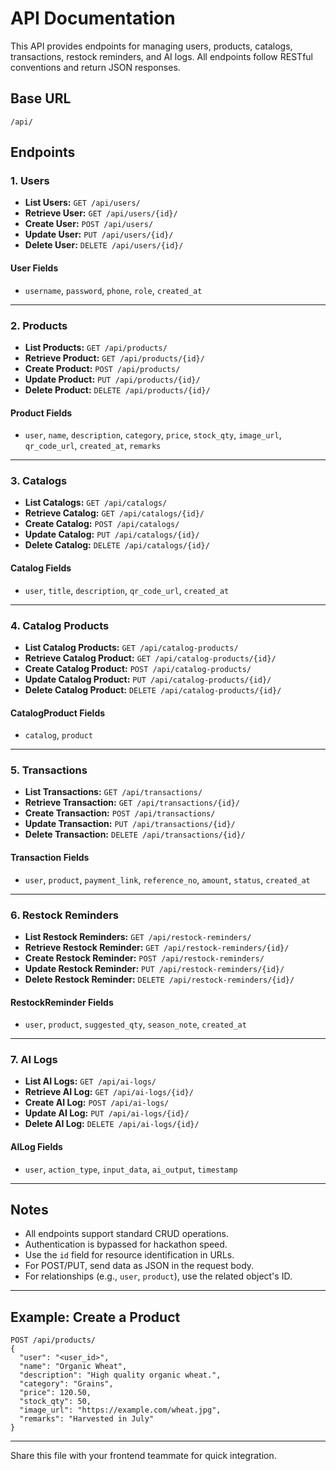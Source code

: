 # API Documentation

This API provides endpoints for managing users, products, catalogs, transactions, restock reminders, and AI logs. All endpoints follow RESTful conventions and return JSON responses.

## Base URL
```
/api/
```

## Endpoints

### 1. Users
- **List Users:** `GET /api/users/`
- **Retrieve User:** `GET /api/users/{id}/`
- **Create User:** `POST /api/users/`
- **Update User:** `PUT /api/users/{id}/`
- **Delete User:** `DELETE /api/users/{id}/`

#### User Fields
- `username`, `password`, `phone`, `role`, `created_at`

---

### 2. Products
- **List Products:** `GET /api/products/`
- **Retrieve Product:** `GET /api/products/{id}/`
- **Create Product:** `POST /api/products/`
- **Update Product:** `PUT /api/products/{id}/`
- **Delete Product:** `DELETE /api/products/{id}/`

#### Product Fields
- `user`, `name`, `description`, `category`, `price`, `stock_qty`, `image_url`, `qr_code_url`, `created_at`, `remarks`

---

### 3. Catalogs
- **List Catalogs:** `GET /api/catalogs/`
- **Retrieve Catalog:** `GET /api/catalogs/{id}/`
- **Create Catalog:** `POST /api/catalogs/`
- **Update Catalog:** `PUT /api/catalogs/{id}/`
- **Delete Catalog:** `DELETE /api/catalogs/{id}/`

#### Catalog Fields
- `user`, `title`, `description`, `qr_code_url`, `created_at`

---

### 4. Catalog Products
- **List Catalog Products:** `GET /api/catalog-products/`
- **Retrieve Catalog Product:** `GET /api/catalog-products/{id}/`
- **Create Catalog Product:** `POST /api/catalog-products/`
- **Update Catalog Product:** `PUT /api/catalog-products/{id}/`
- **Delete Catalog Product:** `DELETE /api/catalog-products/{id}/`

#### CatalogProduct Fields
- `catalog`, `product`

---

### 5. Transactions
- **List Transactions:** `GET /api/transactions/`
- **Retrieve Transaction:** `GET /api/transactions/{id}/`
- **Create Transaction:** `POST /api/transactions/`
- **Update Transaction:** `PUT /api/transactions/{id}/`
- **Delete Transaction:** `DELETE /api/transactions/{id}/`

#### Transaction Fields
- `user`, `product`, `payment_link`, `reference_no`, `amount`, `status`, `created_at`

---

### 6. Restock Reminders
- **List Restock Reminders:** `GET /api/restock-reminders/`
- **Retrieve Restock Reminder:** `GET /api/restock-reminders/{id}/`
- **Create Restock Reminder:** `POST /api/restock-reminders/`
- **Update Restock Reminder:** `PUT /api/restock-reminders/{id}/`
- **Delete Restock Reminder:** `DELETE /api/restock-reminders/{id}/`

#### RestockReminder Fields
- `user`, `product`, `suggested_qty`, `season_note`, `created_at`

---

### 7. AI Logs
- **List AI Logs:** `GET /api/ai-logs/`
- **Retrieve AI Log:** `GET /api/ai-logs/{id}/`
- **Create AI Log:** `POST /api/ai-logs/`
- **Update AI Log:** `PUT /api/ai-logs/{id}/`
- **Delete AI Log:** `DELETE /api/ai-logs/{id}/`

#### AILog Fields
- `user`, `action_type`, `input_data`, `ai_output`, `timestamp`

---

## Notes
- All endpoints support standard CRUD operations.
- Authentication is bypassed for hackathon speed.
- Use the `id` field for resource identification in URLs.
- For POST/PUT, send data as JSON in the request body.
- For relationships (e.g., `user`, `product`), use the related object's ID.

---

## Example: Create a Product
```
POST /api/products/
{
  "user": "<user_id>",
  "name": "Organic Wheat",
  "description": "High quality organic wheat.",
  "category": "Grains",
  "price": 120.50,
  "stock_qty": 50,
  "image_url": "https://example.com/wheat.jpg",
  "remarks": "Harvested in July"
}
```

---

Share this file with your frontend teammate for quick integration.

